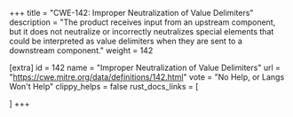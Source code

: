 +++
title = "CWE-142: Improper Neutralization of Value Delimiters"
description	= "The product receives input from an upstream component, but it does not neutralize or incorrectly neutralizes special elements that could be interpreted as value delimiters when they are sent to a downstream component."
weight = 142

[extra]
id = 142
name = "Improper Neutralization of Value Delimiters"
url = "https://cwe.mitre.org/data/definitions/142.html"
vote = "No Help, or Langs Won't Help"
clippy_helps = false
rust_docs_links = [
	
]
+++

